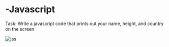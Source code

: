 # -Javascript
Task: Write a javascript code that prints out your name, height, and country on the screen

![jss](https://user-images.githubusercontent.com/99470227/174882324-9a7a7c9e-277c-473b-816a-e2c1962412d6.jpg)
